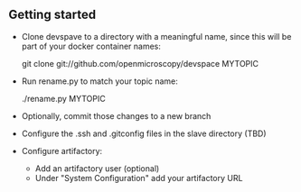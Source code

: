 
Getting started
---------------

 * Clone devspave to a directory with a meaningful name,
   since this will be part of your docker container names:

   git clone git://github.com/openmicroscopy/devspace MYTOPIC

 * Run rename.py to match your topic name:

   ./rename.py MYTOPIC

 * Optionally, commit those changes to a new branch

 * Configure the .ssh and .gitconfig files in the slave directory (TBD)

 * Configure artifactory:
   - Add an artifactory user (optional)
   - Under "System Configuration" add your artifactory URL
